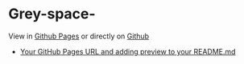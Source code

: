 # Grey-space-
View in [Github Pages](https://Mrxgrey.github.io/Grey-space-) or directly on [Github](https://github.com/tomcam/least-github-pages/) 
* [Your GitHub Pages URL and adding preview to your README.md](/Grey-space-/add-github-pages-preview.html)

